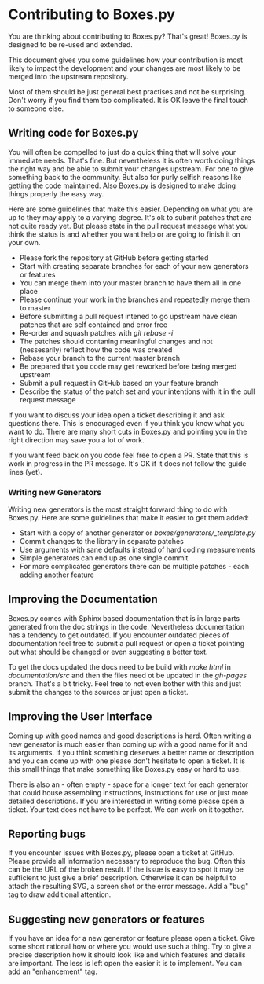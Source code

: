 # Contributing to Boxes&#46;py

You are thinking about contributing to Boxes&#46;py? That's great!
Boxes&#46;py is designed to be re-used and extended.

This document gives you some guidelines how your contribution is most
likely to impact the development and your changes are most likely to
be merged into the upstream repository.

Most of them should be just general best practises and not be
surprising. Don't worry if you find them too complicated. It is OK
leave the final touch to someone else.

## Writing code for Boxes&#46;py

You will often be compelled to just do a quick thing that will solve
your immediate needs. That's fine. But nevertheless it is often worth
doing things the right way and be able to submit your changes
upstream. For one to give something back to the community. But also
for purly selfish reasons like getting the code maintained. Also
Boxes&#46;py is designed to make doing things properly the easy way.

Here are some guidelines that make this easier. Depending on what you
are up to they may apply to a varying degree. It's ok to submit
patches that are not quite ready yet. But please state in the pull
request message what you think the status is and whether you want help
or are going to finish it on your own.

* Please fork the repository at GitHub before getting started
* Start with creating separate branches for each of your new  generators or features
 * You can merge them into your master branch to have them all in one place
 * Please continue your work in the branches and repeatedly merge them to master 
* Before submitting a pull request intened to go upstream have clean patches that are self contained and error free
 * Re-order and squash patches with *git rebase -i*
 * The patches should contaning meaningful changes and not
   (nessesarily) reflect how the code was created 
 * Rebase your branch to the current master branch
 * Be prepared that you code may get reworked before being merged upstream
* Submit a pull request in GitHub based on your feature branch
 * Describe the status of the patch set and your intentions with it in the pull request message

If you want to discuss your idea open a ticket describing it and ask
questions there. This is encouraged even if you think you know what
you want to do. There are many short cuts in Boxes&#46;py and pointing you
in the right direction may save you a lot of work.

If you want feed back on you code feel free to open a PR. State that
this is work in progress in the PR message. It's OK if it does not
follow the guide lines (yet).

### Writing new Generators

Writing new generators is the most straight forward thing to do with
Boxes&#46;py. Here are some guidelines that make it easier to get them added:

* Start with a copy of another generator or *boxes/generators/_template.py*
* Commit changes to the library in separate patches
* Use arguments with sane defaults instead of hard coding measurements
* Simple generators can end up as one single commit
* For more complicated generators there can be multiple patches -
  each adding another feature

## Improving the Documentation

Boxes&#46;py comes with Sphinx based documentation that is in large parts
generated from the doc strings in the code. Nevertheless documentation
has a tendency to get outdated. If you encounter outdated pieces of
documentation feel free to submit a pull request or open a ticket
pointing out what should be changed or even suggesting a better text.

To get the docs updated the docs need to be build with *make html* in
*documentation/src* and then the files need ot be updated in the *gh-pages*
branch. That's a bit tricky. Feel free to not even bother with this
and just submit the changes to the sources or just open a ticket.

## Improving the User Interface

Coming up with good names and good descriptions is hard. Often writing
a new generator is much easier than coming up with a good name for it
and its arguments. If you think something deserves a better name or
description and you can come up with one please don't hesitate to open
a ticket. It is this small things that make something like Boxes&#46;py
easy or hard to use.

There is also an - often empty - space for a longer text for each
generator that could house assembling instructions, instructions for
use or just more detailed descriptions. If you are interested in
writing some please open a ticket. Your text does not have to be
perfect. We can work on it together.

## Reporting bugs

If you encounter issues with Boxes&#46;py, please open a ticket at
GitHub. Please provide all information necessary to reproduce the
bug. Often this can be the URL of the broken result. If the issue is
easy to spot it may be sufficient to just give a brief
description. Otherwise it can be helpful to attach the resulting SVG,
a screen shot or the error message. Add a "bug" tag to draw additional
attention.

## Suggesting new generators or features

If you have an idea for a new generator or feature please open a
ticket. Give some short rational how or where you would use such a
thing. Try to give a precise description how it should look like and
which features and details are important. The less is left open the
easier it is to implement. You can add an "enhancement" tag.
